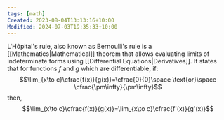 ```yaml
---
tags: [math]
Created: 2023-08-04T13:13:16+10:00
Modified: 2024-07-03T19:35:33+10:00
---
```

L'Hôpital's rule, also known as Bernoulli's rule is a [[Mathematics|Mathematical]] theorem that allows evaluating limits of indeterminate forms using [[Differential Equations|Derivatives]]. It states that for functions $f$ and $g$ which are differentiable, if:
$$\lim_{x\to c}\cfrac{f(x)}{g(x)}=\cfrac{0}{0}\space \text{or}\space \cfrac{\pm\infty}{\pm\infty}$$
then,
$$\lim_{x\to c}\cfrac{f(x)}{g(x)}=\lim_{x\to c}\cfrac{f'(x)}{g'(x)}$$
